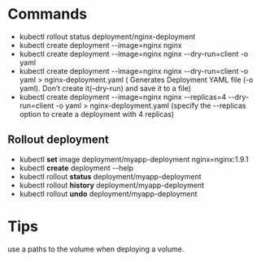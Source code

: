 # Commands

- kubectl rollout status deployment/nginx-deployment <br />
- kubectl create deployment --image=nginx nginx  <br />
- kubectl create deployment --image=nginx nginx --dry-run=client -o yaml <br />
- kubectl create deployment --image=nginx nginx --dry-run=client -o yaml > nginx-deployment.yaml  ( Generates Deployment YAML file (-o yaml). Don’t create it(–dry-run) and save it to a file) <br />
- kubectl create deployment --image=nginx nginx --replicas=4 --dry-run=client -o yaml > nginx-deployment.yaml (specify the --replicas option to create a deployment with 4 replicas) <br /> 


## Rollout deployment

- kubectl **set** image deployment/myapp-deployment nginx=nginx:1.9.1 <br />
- kubectl **create** deployment --help <br />
- kubectl rollout **status** deployment/myapp-deployment <br /> 
- kubectl rollout **history** deployment/myapp-deployment <br />
- kubectl rollout **undo** deployment/myapp-deployment <br />


# Tips
use a paths to the volume when deploying a volume.
